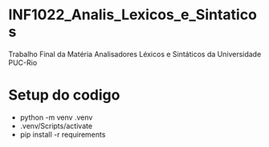 # INF1022_Analis_Lexicos_e_Sintaticos
Trabalho Final da Matéria Analisadores Léxicos e Sintáticos da Universidade PUC-Rio

# Setup do codigo
- python -m venv .venv
- .venv/Scripts/activate
- pip install -r requirements